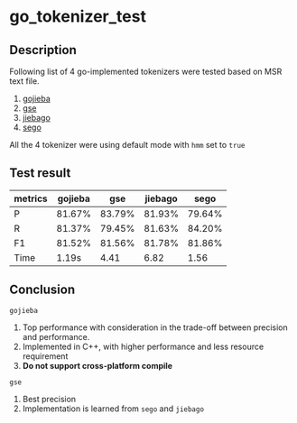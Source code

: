 # go_tokenizer_test

## Description

Following list of 4 go-implemented tokenizers were tested based on 
MSR text file.

1. [gojieba](https://github.com/yanyiwu/gojieba)
2. [gse](https://github.com/go-ego/gse/tree/master?tab=readme-ov-file)
3. [jiebago](https://github.com/wangbin/jiebago)
4. [sego](https://github.com/huichen/sego)

All the 4 tokenizer were using default mode with `hmm` set to `true`
## Test result

| metrics | gojieba | gse    | jiebago | sego   |
|---| ------- | ------ | ------- | ------ |
| P | 81.67%  | 83.79% | 81.93%  | 79.64% |
| R | 81.37%  | 79.45% | 81.63%  | 84.20% |
| F1 | 81.52%  | 81.56% | 81.78%  | 81.86% |
| Time | 1.19s   | 4.41   | 6.82    | 1.56   |


## Conclusion
`gojieba` 
1. Top performance with consideration in the trade-off between precision and performance.
2. Implemented in C++, with higher performance and less resource requirement
3. **Do not support cross-platform compile**

`gse`
1. Best precision
2. Implementation is learned from `sego` and `jiebago`



